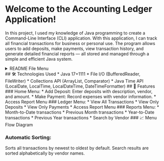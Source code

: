 # Welcome to the Accounting Ledger Application!
In this project, I used my knowledge of Java programming to create a Command-Line Interface (CLI) application.
With this application, I can track all financial transactions for business or personal use.
The program allows users to add deposits, make payments, view transaction history, and generate detailed financial reports — all stored and managed through a simple and efficient Java system.
<details>
   <summary>README File Menu</summary>
  <details>
     <summary>🛠 Technologies Used</summary>
         * Java 17+1111
         * File I/O (BufferedReader, FileWriter)
         * Collections API (ArrayList, Comparator)
         * Java Time API (LocalDate, LocalTime, LocalDateTime, DateTimeFormatter)
  </details>
</details>
## 🛠 Technologies Used
  * Java 17+1111
  * File I/O (BufferedReader, FileWriter)
  * Collections API (ArrayList, Comparator)
  * Java Time API (LocalDate, LocalTime, LocalDateTime, DateTimeFormatter)
## 🧠 Features
### Home Menu:                                         
   * Add Deposit: Enter deposits with description, vendor, and amount.
   * Make Payment: Record expenses with vendor information.
   *  Access Report Menu
### Ledger Menu:
  * View All Transactions
  * View Only Deposits
  * View Only Payments
  * Access Report Menu
### Reports Menu:
   * Month-to-Date transactions
   * Previous Month transactions
   * Year-to-Date transactions
   * Previous Year transactions
   * Search by Vendor
### 📈 Menu Flow Diagram


### Automatic Sorting:
Sorts all transactions by newest to oldest by default. Search results are sorted alphabetically by vendor names.
